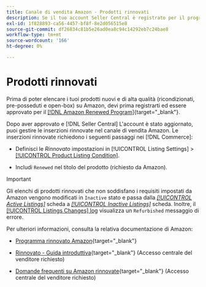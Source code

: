 ```yaml
---
title: Canale di vendita Amazon - Prodotti rinnovati
description: Se il tuo account Seller Central è registrato per il programma rinnovato, puoi gestire le inserzioni rinnovate nel Sales Channel Amazon.
exl-id: 1f828893-ca56-4457-bf8f-8e2d056515e8
source-git-commit: df26834c81b5e26ad0ea8c94c14292eb7c24bae8
workflow-type: tm+mt
source-wordcount: '166'
ht-degree: 0%

---
```


# Prodotti rinnovati

Prima di poter elencare i tuoi prodotti nuovi e di alta qualità (ricondizionati, pre-posseduti e open-box) su Amazon, devi prima registrarti ed essere approvato per il [[!DNL Amazon Renewed Program]](https://sell.amazon.com/programs/renewed.html){target="_blank"}.

Dopo aver approvato e [!DNL Seller Central] L&#39;account è stato aggiornato, puoi gestire le inserzioni rinnovate nel canale di vendita Amazon. Le inserzioni rinnovate richiedono i seguenti passaggi nei [!DNL Commerce]:

- Definisci le _Rinnovato_ impostazioni in [!UICONTROL Listing Settings] > [[!UICONTROL Product Listing Condition]](./product-listing-condition.md).

- Includi `Renewed` nel titolo del prodotto (richiesto da Amazon).

>[!IMPORTANT]
>
>Gli elenchi di prodotti rinnovati che non soddisfano i requisiti impostati da Amazon vengono modificati in `Inactive` stato e passa dalla *[[!UICONTROL Active Listings]](./active-listings.md)* scheda a *[[!UICONTROL Inactive Listings]](./inactive-listings.md)* scheda. Inoltre, il [[!UICONTROL Listings Changes] log](./listing-changes-log.md) visualizza un `Refurbished` messaggio di errore.

Per ulteriori informazioni, consulta la relativa documentazione di Amazon:

- [Programma rinnovato Amazon](https://sell.amazon.com/programs/renewed.html){target="_blank"}

- [Rinnovato - Guida introduttiva](https://sellercentral.amazon.com/gp/help/help.html/?itemID=201648580){target="_blank"} (Accesso centrale del venditore richiesto)

- [Domande frequenti su Amazon rinnovate](https://sellercentral.amazon.com/gp/help/help.html?itemID=202190060){target="_blank"} (Accesso centrale del venditore richiesto)
